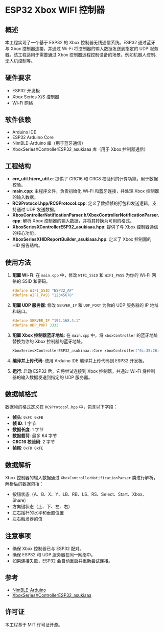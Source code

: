 # ESP32 Xbox WIFI 控制器

## 概述

本工程实现了一个基于 ESP32 的 Xbox 控制器无线通信系统。ESP32 通过蓝牙与 Xbox 控制器连接，并通过 Wi-Fi 将控制器的输入数据发送到指定的 UDP 服务器。该工程适用于需要通过 Xbox 控制器远程控制设备的场景，例如机器人控制、无人机控制等。

## 硬件要求

- ESP32 开发板
- Xbox Series X/S 控制器
- Wi-Fi 网络

## 软件依赖

- Arduino IDE
- ESP32 Arduino Core
- NimBLE-Arduino 库（用于蓝牙通信）
- XboxSeriesXControllerESP32_asukiaaa 库（用于 Xbox 控制器通信）

## 工程结构

- **crc_util.h/crc_util.c**: 提供了 CRC16 和 CRC8 校验码的计算功能，用于数据校验。
- **main.cpp**: 主程序文件，负责初始化 Wi-Fi 和蓝牙连接，并处理 Xbox 控制器的输入数据。
- **RC9Protocol.hpp/RC9Protocol.cpp**: 定义了数据帧的打包和发送逻辑，支持通过 UDP 发送数据。
- **XboxControllerNotificationParser.h/XboxControllerNotificationParser.cpp**: 解析 Xbox 控制器的输入数据，并将其转换为可用的格式。
- **XboxSeriesXControllerESP32_asukiaaa.hpp**: 提供了与 Xbox 控制器通信的核心功能。
- **XboxSeriesXHIDReportBuilder_asukiaaa.hpp**: 定义了 Xbox 控制器的 HID 报告结构。

## 使用方法

1. **配置 Wi-Fi**: 在 `main.cpp` 中，修改 `WIFI_SSID` 和 `WIFI_PASS` 为你的 Wi-Fi 网络的 SSID 和密码。

   ```cpp
   #define WIFI_SSID "ESP32_AP"
   #define WIFI_PASS "12345678"
   ```

2. **配置 UDP 服务器**: 修改 `SERVER_IP` 和 `UDP_PORT` 为你的 UDP 服务器的 IP 地址和端口。

   ```cpp
   #define SERVER_IP "192.168.4.1"
   #define UDP_PORT 3333
   ```

3. **配置 Xbox 控制器蓝牙地址**: 在 `main.cpp` 中，将 `xboxController` 的蓝牙地址替换为你的 Xbox 控制器的蓝牙地址。

   ```cpp
   XboxSeriesXControllerESP32_asukiaaa::Core xboxController("0c:35:26:56:a0:22");
   ```

4. **编译并上传代码**: 使用 Arduino IDE 编译并上传代码到 ESP32 开发板。

5. **运行**: 启动 ESP32 后，它将尝试连接到 Xbox 控制器，并通过 Wi-Fi 将控制器的输入数据发送到指定的 UDP 服务器。

## 数据帧格式

数据帧的格式定义在 `RC9Protocol.hpp` 中，包含以下字段：

- **帧头**: `0xFC 0xFB`
- **帧 ID**: 1 字节
- **数据长度**: 1 字节
- **数据载荷**: 最多 64 字节
- **CRC16 校验码**: 2 字节
- **帧尾**: `0xFD 0xFE`

## 数据解析

Xbox 控制器的输入数据通过 `XboxControllerNotificationParser` 类进行解析，解析后的数据包括：

- 按钮状态（A、B、X、Y、LB、RB、LS、RS、Select、Start、Xbox、Share）
- 方向键状态（上、下、左、右）
- 左右摇杆的水平和垂直位置
- 左右触发器的值

## 注意事项

- 确保 Xbox 控制器已与 ESP32 配对。
- 确保 ESP32 和 UDP 服务器在同一网络中。
- 如果连接失败，ESP32 会自动重启并重新尝试连接。

## 参考

- [NimBLE-Arduino](https://github.com/h2zero/NimBLE-Arduino)
- [XboxSeriesXControllerESP32_asukiaaa](https://github.com/asukiaaa/XboxSeriesXControllerESP32)

## 许可证

本工程基于 MIT 许可证开源。